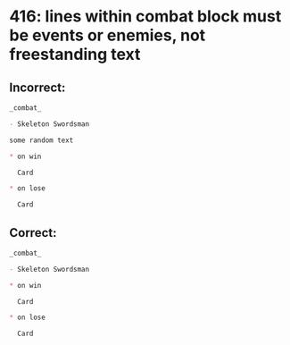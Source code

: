 # 416: lines within combat block must be events or enemies, not freestanding text
## Incorrect:

```markdown
_combat_

- Skeleton Swordsman

some random text

* on win

  Card

* on lose

  Card
```

## Correct:

```markdown
_combat_

- Skeleton Swordsman

* on win

  Card

* on lose

  Card
```

